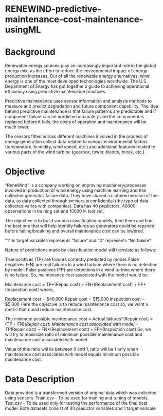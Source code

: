 # RENEWIND-predictive-maintenance-cost-maintenance-usingML

# Background
Renewable energy sources play an increasingly important role in the global energy mix, as the effort to reduce the environmental impact of energy production increases.
Out of all the renewable energy alternatives, wind energy is one of the most developed technologies worldwide. The U.S Department of Energy has put together a guide to achieving operational efficiency using predictive maintenance practices.

Predictive maintenance uses sensor information and analysis methods to measure and predict degradation and future component capability. The idea behind predictive maintenance is that failure patterns are predictable and if component failure can be predicted accurately and the component is replaced before it fails, the costs of operation and maintenance will be much lower.

The sensors fitted across different machines involved in the process of energy generation collect data related to various environmental factors (temperature, humidity, wind speed, etc.) and additional features related to various parts of the wind turbine (gearbox, tower, blades, break, etc.).

# Objective
“ReneWind” is a company working on improving machinery/processes involved in production of wind energy using machine learning and has collected generator failure data. They have shared a ciphered version of the data, as data collected through sensors is confidential (the type of data collected varies with companies). Data has 40 predictors, 40000 observations in training set and 10000 in test set.

The objective is to build various classification models, tune them and find the best one that will help identify failures so generators could be repaired before failing/breaking and overall maintenance cost can be lowered.

“1” in target variables represents “failure” and “0”  represents “No failure”.

Nature of predictions made by classification model will translate as follows:

True positives (TP) are failures correctly predicted by model.
False negatives (FN) are real failures in a wind turbine where there is no detection by model.
False positives (FP) are detections in a wind turbine where there is no failure.
So, maintenance cost associated with the model would be:

Maintenance cost = TP*(Repair cost) + FN*(Replacement cost) + FP*(Inspection cost) where,

Replacement cost = $40,000
Repair cost = $15,000
Inspection cost = $5,000
Here the objective is to reduce maintenance cost so, we want a metric that could reduce maintenance cost.

The minimum possible maintenance cost = Actual failures*(Repair cost) = (TP + FN)*(Repair cost)
Maintenance cost associated with model = TP*(Repair cost) + FN*(Replacement cost) + FP*(Inspection cost)
So, we will try to maximize ratio of minimum possible maintenance cost and maintenance cost associated with model.

Value of this ratio will lie between 0 and 1, ratio will be 1 only when maintenance cost associated with model equals minimum possible maintenance cost.

# Data Description
Data provided is a transformed version of original data which was collected using sensors.
Train.csv - To be used for training and tuning of models.
Test.csv - To be used only for testing the performance of the final best model.
Both datasets consist of 40 predictor variables and 1 target variable
